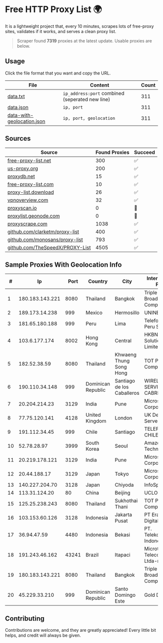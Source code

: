 
# Free HTTP Proxy List 🌍

It is a lightweight project that, every 10 minutes, scrapes lots of free-proxy sites, validates if it works, and serves a clean proxy list.


> Scraper found **7319** proxies at the latest update. Usable proxies are below.

## Usage

Click the file format that you want and copy the URL.


|File|Content|Count|
|----|-------|-----|
|[data.txt](https://raw.githubusercontent.com/themiralay/Proxy-List-World/master/data.txt)|`ip_address:port` combined (seperated new line)|311|
|[data.json](https://raw.githubusercontent.com/themiralay/Proxy-List-World/master/data.json)|`ip, port`|311|
|[data-with-geolocation.json](https://raw.githubusercontent.com/themiralay/Proxy-List-World/master/data-with-geolocation.json)|`ip, port, geolocation`|311|

## Sources

|Source|Found Proxies|Succeed|
|------|-------------|-------|
|[free-proxy-list.net](https://free-proxy-list.net)|300|✅|
|[us-proxy.org](https://www.us-proxy.org)|200|✅|
|[proxydb.net](http://proxydb.net)|15|✅|
|[free-proxy-list.com](https://free-proxy-list.com/?page=&port=&type%5B%5D=http&type%5B%5D=https&up_time=0&search=Search)|10|✅|
|[proxy-list.download](https://www.proxy-list.download/HTTP)|26|✅|
|[vpnoverview.com](https://vpnoverview.com/privacy/anonymous-browsing/free-proxy-servers)|32|✅|
|[proxyscan.io](https://www.proxyscan.io)|0|🚫|
|[proxylist.geonode.com](https://proxylist.geonode.com/api/proxy-list?limit=300&page=1&sort_by=lastChecked&sort_type=desc&protocols=http,https)|0|🚫|
|[proxyscrape.com](https://api.proxyscrape.com/v2/?request=displayproxies&protocol=http&timeout=10000&country=all&ssl=all&anonymity=all)|1038|✅|
|[github.com/clarketm/proxy-list](https://raw.githubusercontent.com/clarketm/proxy-list/master/proxy-list-raw.txt)|400|✅|
|[github.com/monosans/proxy-list](https://raw.githubusercontent.com/monosans/proxy-list/main/proxies/http.txt)|793|✅|
|[github.com/TheSpeedX/PROXY-List](https://raw.githubusercontent.com/TheSpeedX/PROXY-List/master/http.txt)|4505|✅|


## Sample Proxies With Geolocation Info

|#|Ip|Port|Country|City|Internet Service Provider|
|-|--|----|-------|----|-------------------------|
|1|180.183.143.221|8080|Thailand|Bangkok|Triple T Broadband Public Company Limited|
|2|189.173.14.238|999|Mexico|Hermosillo|UNINET|
|3|181.65.180.188|999|Peru|Lima|Telefonica del Peru S.A.A.|
|4|103.6.177.174|8002|Hong Kong|Central|HKBN Enterprise Solutions HK Limited|
|5|182.52.38.59|8080|Thailand|Khwaeng Thung Song Hong|TOT Public Company Limited|
|6|190.110.34.148|999|Dominican Republic|Santiago de los Caballeros|WIRELESS MULTI SERVICE VARGAS CABRERA, S. R. L|
|7|20.204.214.23|3129|India|Pune|Microsoft Corporation|
|8|77.75.120.141|4128|United Kingdom|London|UK Dedicated Servers Limited|
|9|191.112.34.45|999|Chile|Santiago|TELEFÓNICA CHILE S.A.|
|10|52.78.28.97|3999|South Korea|Seoul|Amazon Technologies Inc.|
|11|20.219.178.121|3129|India|Pune|Microsoft Corporation|
|12|20.44.188.17|3129|Japan|Tokyo|Microsoft Corporation|
|13|140.227.204.70|3128|Japan|Chiyoda|InfoSphere|
|14|113.31.124.20|80|China|Beijing|UCLOUD|
|15|125.25.238.243|8080|Thailand|Sukhothai Thani|TOT Public Company Limited|
|16|103.153.60.126|3128|Indonesia|Jakarta Pusat|PT Era Awan Digital|
|17|36.94.47.59|4480|Indonesia|Bekasi|PT. Telekomunikasi Indonesia|
|18|191.243.46.162|43241|Brazil|Itapaci|Microturbo Telecomunicacoes Ltda-me|
|19|180.183.143.221|8080|Thailand|Bangkok|Triple T Broadband Public Company Limited|
|20|45.229.33.210|999|Dominican Republic|Santo Domingo Este|Gold Data USA Inc|



## Contributing

Contributions are welcome, and they are greatly appreciated! Every
little bit helps, and credit will always be given.

